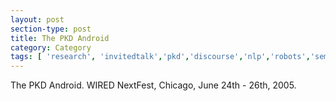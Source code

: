 ```yaml
---
layout: post
section-type: post
title: The PKD Android
category: Category
tags: [ 'research', 'invitedtalk','pkd','discourse','nlp','robots','semantics' ]
---
```

The PKD Android. WIRED NextFest, Chicago, June 24th - 26th, 2005.

